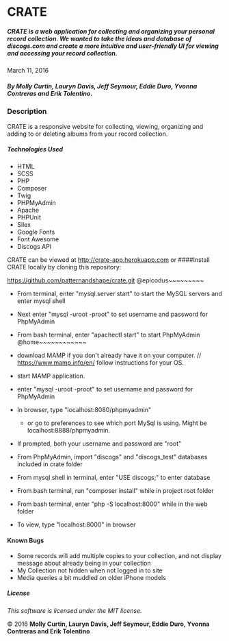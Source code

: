 # CRATE

##### CRATE is a web application for collecting and organizing your personal record collection. We wanted to take the ideas and database of discogs.com and create a more intuitive and user-friendly UI for viewing and accessing your record collection.

March 11, 2016

##### By Molly Curtin, Lauryn Davis, Jeff Seymour, Eddie Duro, Yvonna Contreras and Erik Tolentino.

### Description

CRATE is a responsive website for collecting, viewing, organizing and adding to or deleting albums from your record collection.


##### Technologies Used

* HTML
* SCSS
* PHP
* Composer
* Twig
* PHPMyAdmin
* Apache
* PHPUnit
* Silex
* Google Fonts
* Font Awesome
* Discogs API

CRATE can be viewed at http://crate-app.herokuapp.com 
or
####Install CRATE locally by cloning this repository:

https://github.com/patternandshape/crate.git
@epicodus~~~~~~~~~
* From terminal, enter "mysql.server start" to start the MySQL servers and enter mysql shell
* Next enter "mysql -uroot -proot" to set username and password for PhpMyAdmin

* From bash terminal, enter "apachectl start" to start PhpMyAdmin
@home~~~~~~~~~~~~
* download MAMP if you don't already have it on your computer. // https://www.mamp.info/en/ follow instructions for your OS.

* start MAMP application.
* enter "mysql -uroot -proot" to set username and password for PhpMyAdmin

* In browser, type "localhost:8080/phpmyadmin"
  - or go to preferences to see which port MySql is using. Might be localhost:8888/phpmyadmin.
* If prompted, both your username and password are "root"

* From PhpMyAdmin, import "discogs" and "discogs_test" databases included in crate folder

* From mysql shell in terminal, enter "USE discogs;" to enter database

* From bash terminal, run "composer install" while in project root folder

* From bash terminal, enter "php -S localhost:8000" while in the web folder

* To view, type "localhost:8000" in browser


#### Known Bugs
* Some records will add multiple copies to your collection, and not display message about already being in your collection
* My Collection not hidden when not logged in to site
* Media queries a bit muddled on older iPhone models

##### License

*This software is licensed under the MIT license.*

&copy; 2016 **Molly Curtin, Lauryn Davis, Jeff Seymour, Eddie Duro, Yvonna Contreras and Erik Tolentino**
